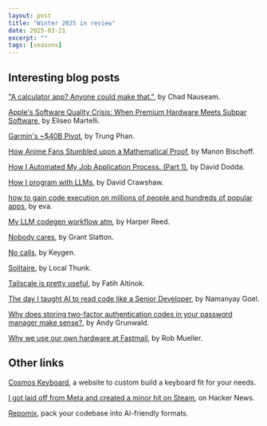 ```yaml
---
layout: post
title: "Winter 2025 in review"
date: 2025-03-21
excerpt: ""
tags: [seasons]
---
```


## Interesting blog posts

["A calculator app? Anyone could make that."](https://chadnauseam.com/coding/random/calculator-app), by Chad Nauseam.

[Apple's Software Quality Crisis: When Premium Hardware Meets Subpar Software](https://www.eliseomartelli.it/blog/2025-03-02-apple-quality), by Eliseo Martelli.

[Garmin's ~$40B Pivot](https://www.readtrung.com/p/garmins-40b-pivot), by Trung Phan.

[How Anime Fans Stumbled upon a Mathematical Proof](https://www.scientificamerican.com/article/the-surprisingly-difficult-mathematical-proof-that-anime-fans-helped-solve/), by Manon Bischoff.

[How I Automated My Job Application Process. (Part 1)](https://blog.daviddodda.com/how-i-automated-my-job-application-process-part-1), by David Dodda.

[How I program with LLMs](https://crawshaw.io/blog/programming-with-llms), by David Crawshaw.

[how to gain code execution on millions of people and hundreds of popular apps](https://kibty.town/blog/todesktop/), by eva.

[My LLM codegen workflow atm](https://harper.blog/2025/02/16/my-llm-codegen-workflow-atm/), by Harper Reed.

[Nobody cares](https://grantslatton.com/nobody-cares), by Grant Slatton.

[No calls](https://keygen.sh/blog/no-calls/), by Keygen.

[Solitaire](https://localthunk.com/blog/solitaire), by Local Thunk.

[Tailscale is pretty useful](https://blog.6nok.org/tailscale-is-pretty-useful/), by Fatih Altinok.

[The day I taught AI to read code like a Senior Developer](https://nmn.gl/blog/ai-senior-developer), by Namanyay Goel.

[Why does storing two-factor authentication codes in your password manager make sense?](https://andygrunwald.com/blog/why-does-storing-two-factor-authentication-codes-in-your-password-manager-make-sense/), by Andy Grunwald.

[Why we use our own hardware at Fastmail](https://www.fastmail.com/blog/why-we-use-our-own-hardware/), by Rob Mueller.

## Other links

[Cosmos Keyboard](https://ryanis.cool/cosmos/), a website to custom build a keyboard fit for your needs.

[I got laid off from Meta and created a minor hit on Steam](https://news.ycombinator.com/item?id=43186406), on Hacker News.

[Repomix](https://repomix.com/), pack your codebase into AI-friendly formats.
